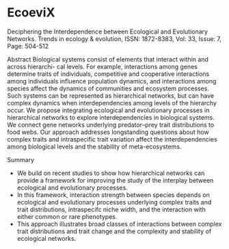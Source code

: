 # EcoeviX


Deciphering the Interdependence between Ecological and Evolutionary Networks.
Trends in ecology & evolution, ISSN: 1872-8383, Vol: 33, Issue: 7, Page: 504-512


Abstract
Biological systems consist of elements that interact within and across hierarchi-
cal levels. For example, interactions among genes determine traits of individuals,
competitive and cooperative interactions among individuals influence population
dynamics, and interactions among species affect the dynamics of communities
and ecosystem processes. Such systems can be represented as hierarchical
networks, but can have complex dynamics when interdependencies among
levels of the hierarchy occur. We propose integrating ecological and evolutionary
processes in hierarchical networks to explore interdependencies in biological
systems. We connect gene networks underlying predator–prey trait distributions
to food webs. Our approach addresses longstanding questions about how
complex traits and intraspecific trait variation affect the interdependencies
among biological levels and the stability of meta-ecosystems.


Summary
* We build on recent studies to show how hierarchical networks can
provide a framework for improving the study of the interplay between
ecological and evolutionary processes.
* In this framework, interaction strength between species depends on
ecological and evolutionary processes underlying complex traits and
trait distributions, intraspecifc niche width, and the interaction with
either common or rare phenotypes.
* This approach illustrates broad classes of interactions between
complex trait distributions and trait change and the complexity and
stability of ecological networks.


